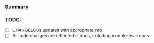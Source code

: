 ### Summary



### TODO:
- [ ] CHANGELOGs updated with appropriate info
- [ ] All code changes are reflected in docs, including module-level docs